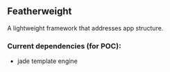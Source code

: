 ## Featherweight

A lightweight framework that addresses app structure. 


### Current dependencies (for POC):

- jade template engine

